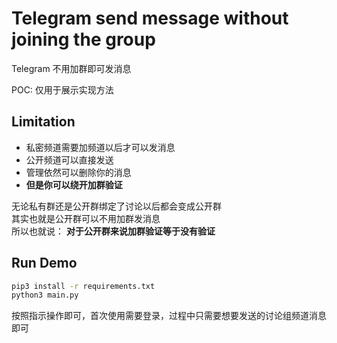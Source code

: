# Telegram send message without joining the group

Telegram 不用加群即可发消息

POC: 仅用于展示实现方法

## Limitation

- 私密频道需要加频道以后才可以发消息
- 公开频道可以直接发送
- 管理依然可以删除你的消息
- **但是你可以绕开加群验证**

无论私有群还是公开群绑定了讨论以后都会变成公开群  
其实也就是公开群可以不用加群发消息  
所以也就说： **对于公开群来说加群验证等于没有验证**  

## Run Demo

```bash
pip3 install -r requirements.txt
python3 main.py
```

按照指示操作即可，首次使用需要登录，过程中只需要想要发送的讨论组频道消息即可
